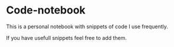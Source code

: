 # Code-notebook
This is a personal notebook with snippets of code I use frequently.

If you have usefull snippets feel free to add them.
